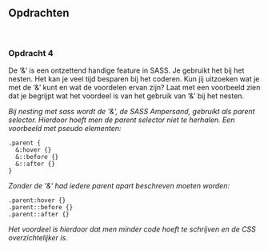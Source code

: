## **Opdrachten**

<br>

### **Opdracht 4**
De ‘&’ is een ontzettend handige feature in SASS. Je gebruikt het bij het nesten. Het kan je veel tijd besparen bij het coderen. Kun jij uitzoeken wat je met de ‘&’ kunt en wat de voordelen ervan zijn? Laat met een voorbeeld zien dat je begrijpt wat het voordeel is van het gebruik van ‘&’ bij het nesten.

_Bij nesting met sass wordt de '&', de SASS Ampersand, gebruikt als parent selector. Hierdoor hoeft men de parent selector niet te herhalen. Een voorbeeld met pseudo elementen:_

```
.parent {
  &:hover {}
  &::before {}
  &::after {}
}
```

_Zonder de '&' had iedere parent apart beschreven moeten worden:_
```
.parent:hover {}
.parent::before {}
.parent::after {}
```

_Het voordeel is hierdoor dat men minder code hoeft te schrijven en de CSS overzichtelijker is._